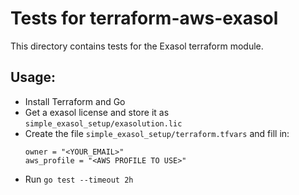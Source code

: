 # Tests for terraform-aws-exasol

This directory contains tests for the Exasol terraform module.

## Usage:

* Install Terraform and Go
* Get a exasol license and store it as `simple_exasol_setup/exasolution.lic`
* Create the file `simple_exasol_setup/terraform.tfvars` and fill in:
  ```
  owner = "<YOUR_EMAIL>"
  aws_profile = "<AWS PROFILE TO USE>"
  ```
* Run `go test --timeout 2h`

